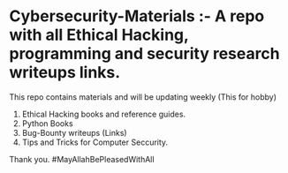 # Cybersecurity-Materials :- A repo with all Ethical Hacking, programming and security research writeups links.
This repo contains materials and will be updating weekly (This for hobby)



1) Ethical Hacking books and reference guides.
2) Python Books
3) Bug-Bounty writeups (Links)
4) Tips and Tricks for Computer Seccurity.

Thank you. #MayAllahBePleasedWithAll
